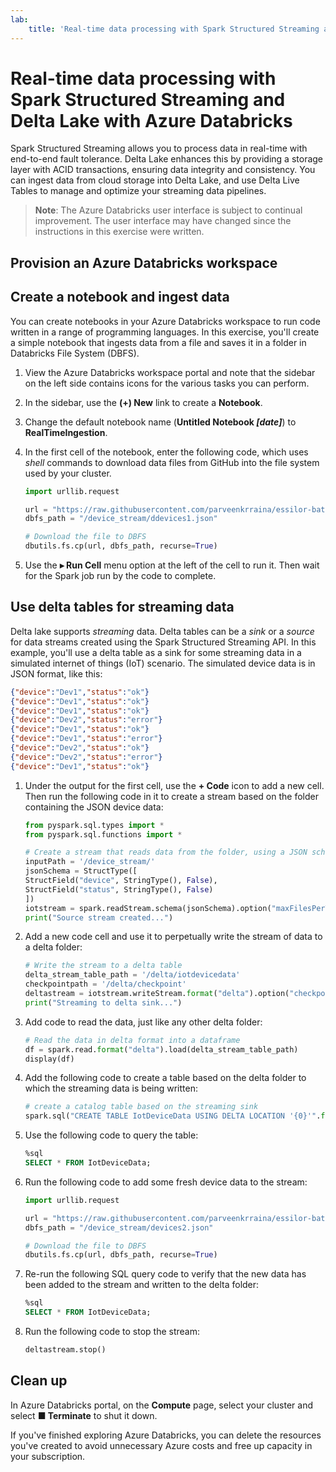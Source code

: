 ```yaml
---
lab:
    title: 'Real-time data processing with Spark Structured Streaming and Delta Lake with Azure Databricks'
---
```


# Real-time data processing with Spark Structured Streaming and Delta Lake with Azure Databricks

Spark Structured Streaming allows you to process data in real-time with end-to-end fault tolerance. Delta Lake enhances this by providing a storage layer with ACID transactions, ensuring data integrity and consistency. You can ingest data from cloud storage into Delta Lake, and use Delta Live Tables to manage and optimize your streaming data pipelines.



> **Note**: The Azure Databricks user interface is subject to continual improvement. The user interface may have changed since the instructions in this exercise were written.

## Provision an Azure Databricks workspace

## Create a notebook and ingest data

You can create notebooks in your Azure Databricks workspace to run code written in a range of programming languages. In this exercise, you'll create a simple notebook that ingests data from a file and saves it in a folder in Databricks File System (DBFS).

1. View the Azure Databricks workspace portal and note that the sidebar on the left side contains icons for the various tasks you can perform.

1. In the sidebar, use the **(+) New** link to create a **Notebook**.
   
1. Change the default notebook name (**Untitled Notebook *[date]***) to **RealTimeIngestion**.

1. In the first cell of the notebook, enter the following code, which uses *shell* commands to download data files from GitHub into the file system used by your cluster.

     ```python
    import urllib.request

    url = "https://raw.githubusercontent.com/parveenkrraina/essilor-batch02/refs/heads/main/Day-08/devices1.json"
    dbfs_path = "/device_stream/ddevices1.json"

    # Download the file to DBFS
    dbutils.fs.cp(url, dbfs_path, recurse=True)
     ```

1. Use the **&#9656; Run Cell** menu option at the left of the cell to run it. Then wait for the Spark job run by the code to complete.

## Use delta tables for streaming data

Delta lake supports *streaming* data. Delta tables can be a *sink* or a *source* for data streams created using the Spark Structured Streaming API. In this example, you'll use a delta table as a sink for some streaming data in a simulated internet of things (IoT) scenario. The simulated device data is in JSON format, like this:

```json
{"device":"Dev1","status":"ok"}
{"device":"Dev1","status":"ok"}
{"device":"Dev1","status":"ok"}
{"device":"Dev2","status":"error"}
{"device":"Dev1","status":"ok"}
{"device":"Dev1","status":"error"}
{"device":"Dev2","status":"ok"}
{"device":"Dev2","status":"error"}
{"device":"Dev1","status":"ok"}
```

1. Under the output for the first cell, use the **+ Code** icon to add a new cell. Then run the following code in it to create a stream based on the folder containing the JSON device data:

    ```python
   from pyspark.sql.types import *
   from pyspark.sql.functions import *
   
   # Create a stream that reads data from the folder, using a JSON schema
   inputPath = '/device_stream/'
   jsonSchema = StructType([
   StructField("device", StringType(), False),
   StructField("status", StringType(), False)
   ])
   iotstream = spark.readStream.schema(jsonSchema).option("maxFilesPerTrigger", 1).json(inputPath)
   print("Source stream created...")
    ```

1. Add a new code cell and use it to perpetually write the stream of data to a delta folder:

    ```python
   # Write the stream to a delta table
   delta_stream_table_path = '/delta/iotdevicedata'
   checkpointpath = '/delta/checkpoint'
   deltastream = iotstream.writeStream.format("delta").option("checkpointLocation", checkpointpath).start(delta_stream_table_path)
   print("Streaming to delta sink...")
    ```

1. Add code to read the data, just like any other delta folder:

    ```python
   # Read the data in delta format into a dataframe
   df = spark.read.format("delta").load(delta_stream_table_path)
   display(df)
    ```

1. Add the following code to create a table based on the delta folder to which the streaming data is being written:

    ```python
   # create a catalog table based on the streaming sink
   spark.sql("CREATE TABLE IotDeviceData USING DELTA LOCATION '{0}'".format(delta_stream_table_path))
    ```

1. Use the following code to query the table:

    ```sql
   %sql
   SELECT * FROM IotDeviceData;
    ```

1. Run the following code to add some fresh device data to the stream:

    ```python
    import urllib.request

    url = "https://raw.githubusercontent.com/parveenkrraina/essilor-batch02/refs/heads/main/Day-08/devices2.json"
    dbfs_path = "/device_stream/devices2.json"

    # Download the file to DBFS
    dbutils.fs.cp(url, dbfs_path, recurse=True)
    ```

1. Re-run the following SQL query code to verify that the new data has been added to the stream and written to the delta folder:

    ```sql
   %sql
   SELECT * FROM IotDeviceData;
    ```

1. Run the following code to stop the stream:

    ```python
   deltastream.stop()
    ```

## Clean up

In Azure Databricks portal, on the **Compute** page, select your cluster and select **&#9632; Terminate** to shut it down.

If you've finished exploring Azure Databricks, you can delete the resources you've created to avoid unnecessary Azure costs and free up capacity in your subscription.

